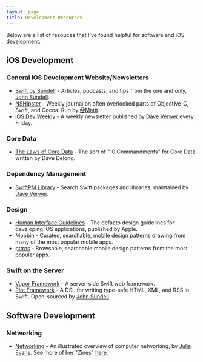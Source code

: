 ```yaml
---
layout: page
title: Development Resources
---
```


Below are a list of resouces that I've found helpful for software and iOS development.

## iOS Development

### General iOS Development Website/Newsletters
* [Swift by Sundell](https://www.swiftbysundell.com) - Articles, podcasts, and tips from the one and only, [John Sundell](https://twitter.com/johnsundell).
* [NSHipster](https://www.swiftbysundell.com) - Weekly journal on often overlooked parts of Objective-C, Swift, and Cocoa. Run by [@Mattt](https://twitter.com/mattt).
* [iOS Dev Weekly](https://iosdevweekly.com) - A weekly newsletter published by [Dave Verwer](https://twitter.com/daveverwer) every Friday.

### Core Data
* [The Laws of Core Data](https://davedelong.com/blog/2018/05/09/the-laws-of-core-data/) - The sort of "10 Commandments" for Core Data, written by Dave Delong.

### Dependency Management
* [SwiftPM Library](https://swiftpm.co) - Search Swift packages and libraries, maintained by [Dave Verwer](https://twitter.com/daveverwer).

### Design
* [Human Interface Guidelines](https://developer.apple.com/design/human-interface-guidelines/) - The defacto design guidelines for developing iOS applications, published by Apple.
* [Mobbin](https://mobbin.design) - Curated, searchable, mobile design patterns drawing from many of the most popular mobile apps.
* [pttrns](https://pttrns.com) - Browsable, searchable mobile design patterns from the most popular apps.

### Swift on the Server
* [Vapor Framework](https://github.com/vapor/vapor) - A server-side Swift web framework.
* [Plot Framework](https://github.com/JohnSundell/Plot) - A DSL for writing type-safe HTML, XML, and RSS in Swift. Open-sourced by [John Sundell](https://twitter.com/johnsundell).


## Software Development

### Networking
* [Networking](https://jvns.ca/networking-zine.pdf) - An illustrated overview of computer networking, by [Julia Evans](https://twitter.com/b0rk). See more of her "Zines" [here](https://wizardzines.com/).
